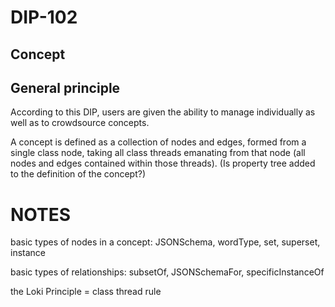DIP-102
======

Concept
------------------------------

## General principle

According to this DIP, users are given the ability to manage individually as well as to crowdsource concepts.

A concept is defined as a collection of nodes and edges, formed from a single class node, taking all class threads emanating from that node (all nodes and edges contained within those threads). (Is property tree added to the definition of the concept?)

# NOTES

basic types of nodes in a concept: JSONSchema, wordType, set, superset, instance

basic types of relationships: subsetOf, JSONSchemaFor, specificInstanceOf

the Loki Principle = class thread rule
